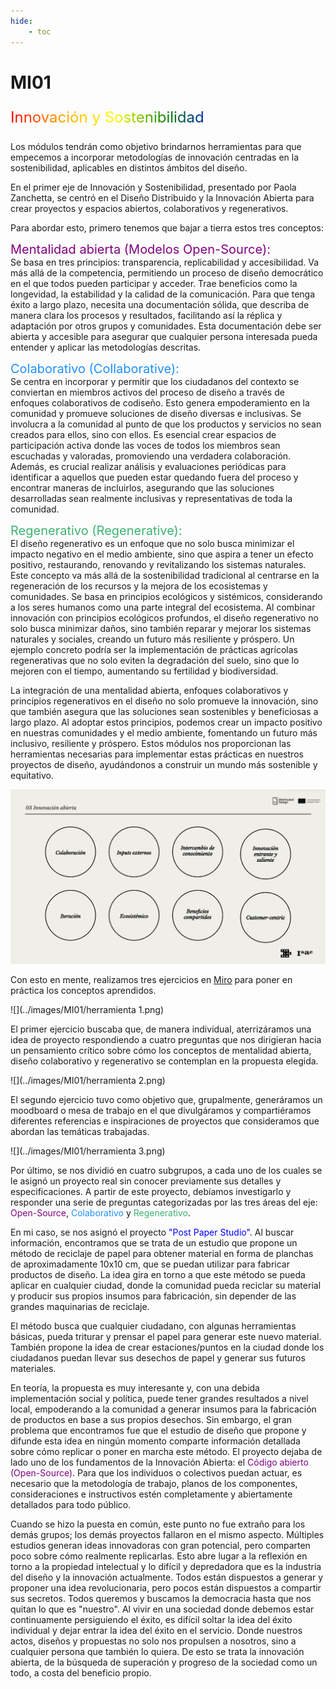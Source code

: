 ```yaml
---
hide:
    - toc
---
```


# MI01

<p style="font-size: 24px"; class="rainbow">Innovación y Sostenibilidad</p>

Los módulos tendrán como objetivo brindarnos herramientas para que empecemos a incorporar metodologías de innovación centradas en la sostenibilidad, aplicables en distintos ámbitos del diseño.

En el primer eje de Innovación y Sostenibilidad, presentado por Paola Zanchetta, se centró en el Diseño Distribuido y la Innovación Abierta para crear proyectos y espacios abiertos, colaborativos y regenerativos.

Para abordar esto, primero tenemos que bajar a tierra estos tres conceptos:

<span style="font-size: 20px; color: purple;">Mentalidad abierta (Modelos Open-Source):</span><br>
Se basa en tres principios: transparencia, replicabilidad y accesibilidad. Va más allá de la competencia, permitiendo un proceso de diseño democrático en el que todos pueden participar y acceder. Trae beneficios como la longevidad, la estabilidad y la calidad de la comunicación. Para que tenga éxito a largo plazo, necesita una documentación sólida, que describa de manera clara los procesos y resultados, facilitando así la réplica y adaptación por otros grupos y comunidades. Esta documentación debe ser abierta y accesible para asegurar que cualquier persona interesada pueda entender y aplicar las metodologías descritas.

<span style="font-size: 20px; color: dodgerblue;">Colaborativo (Collaborative):</span><br>
Se centra en incorporar y permitir que los ciudadanos del contexto se conviertan en miembros activos del proceso de diseño a través de enfoques colaborativos de codiseño. Esto genera empoderamiento en la comunidad y promueve soluciones de diseño diversas e inclusivas. Se involucra a la comunidad al punto de que los productos y servicios no sean creados para ellos, sino con ellos. Es esencial crear espacios de participación activa donde las voces de todos los miembros sean escuchadas y valoradas, promoviendo una verdadera colaboración. Además, es crucial realizar análisis y evaluaciones periódicas para identificar a aquellos que pueden estar quedando fuera del proceso y encontrar maneras de incluirlos, asegurando que las soluciones desarrolladas sean realmente inclusivas y representativas de toda la comunidad.

<span style="font-size: 20px; color: mediumseagreen;">Regenerativo (Regenerative):</span><br>
El diseño regenerativo es un enfoque que no solo busca minimizar el impacto negativo en el medio ambiente, sino que aspira a tener un efecto positivo, restaurando, renovando y revitalizando los sistemas naturales. Este concepto va más allá de la sostenibilidad tradicional al centrarse en la regeneración de los recursos y la mejora de los ecosistemas y comunidades. Se basa en principios ecológicos y sistémicos, considerando a los seres humanos como una parte integral del ecosistema. Al combinar innovación con principios ecológicos profundos, el diseño regenerativo no solo busca minimizar daños, sino también reparar y mejorar los sistemas naturales y sociales, creando un futuro más resiliente y próspero. Un ejemplo concreto podría ser la implementación de prácticas agrícolas regenerativas que no solo eviten la degradación del suelo, sino que lo mejoren con el tiempo, aumentando su fertilidad y biodiversidad.

La integración de una mentalidad abierta, enfoques colaborativos y principios regenerativos en el diseño no solo promueve la innovación, sino que también asegura que las soluciones sean sostenibles y beneficiosas a largo plazo. Al adoptar estos principios, podemos crear un impacto positivo en nuestras comunidades y el medio ambiente, fomentando un futuro más inclusivo, resiliente y próspero. Estos módulos nos proporcionan las herramientas necesarias para implementar estas prácticas en nuestros proyectos de diseño, ayudándonos a construir un mundo más sostenible y equitativo.

![](../images/MI01/Conceptos.png)

Con esto en mente, realizamos tres ejercicios en [Miro](https://miro.com/app/board/uXjVKMo0rPU=/) para poner en práctica los conceptos aprendidos.

![](../images/MI01/herramienta 1.png)

El primer ejercicio buscaba que, de manera individual, aterrizáramos una idea de proyecto respondiendo a cuatro preguntas que nos dirigieran hacia un pensamiento crítico sobre cómo los conceptos de mentalidad abierta, diseño colaborativo y regenerativo se contemplan en la propuesta elegida.

![](../images/MI01/herramienta 2.png)

El segundo ejercicio tuvo como objetivo que, grupalmente, generáramos un moodboard o mesa de trabajo en el que divulgáramos y compartiéramos diferentes referencias e inspiraciones de proyectos que consideramos que abordan las temáticas trabajadas.

![](../images/MI01/herramienta 3.png)

Por último, se nos dividió en cuatro subgrupos, a cada uno de los cuales se le asignó un proyecto real sin conocer previamente sus detalles y especificaciones. A partir de este proyecto, debíamos investigarlo y responder una serie de preguntas categorizadas por las tres áreas del eje: <span style="color: purple">Open-Source</span>, <span style="color: dodgerblue">Colaborativo</span> y <span style="color: mediumseagreen">Regenerativo</span>.

En mi caso, se nos asignó el proyecto <span style="color: blue">"Post Paper Studio"</span>. Al buscar información, encontramos que se trata de un estudio que propone un método de reciclaje de papel para obtener material en forma de planchas de aproximadamente 10x10 cm, que se puedan utilizar para fabricar productos de diseño. La idea gira en torno a que este método se pueda aplicar en cualquier ciudad, donde la comunidad pueda reciclar su material y producir sus propios insumos para fabricación, sin depender de las grandes maquinarias de reciclaje.

El método busca que cualquier ciudadano, con algunas herramientas básicas, pueda triturar y prensar el papel para generar este nuevo material. También propone la idea de crear estaciones/puntos en la ciudad donde los ciudadanos puedan llevar sus desechos de papel y generar sus futuros materiales.

En teoría, la propuesta es muy interesante y, con una debida implementación social y política, puede tener grandes resultados a nivel local, empoderando a la comunidad a generar insumos para la fabricación de productos en base a sus propios desechos. Sin embargo, el gran problema que encontramos fue que el estudio de diseño que propone y difunde esta idea en ningún momento comparte información detallada sobre cómo replicar o poner en marcha este método. El proyecto dejaba de lado uno de los fundamentos de la Innovación Abierta: el <span style="color: purple">Código abierto (Open-Source)</span>. Para que los individuos o colectivos puedan actuar, es necesario que la metodología de trabajo, planos de los componentes, consideraciones e instructivos estén completamente y abiertamente detallados para todo público.

Cuando se hizo la puesta en común, este punto no fue extraño para los demás grupos; los demás proyectos fallaron en el mismo aspecto. Múltiples estudios generan ideas innovadoras con gran potencial, pero comparten poco sobre cómo realmente replicarlas. Esto abre lugar a la reflexión en torno a la propiedad intelectual y lo difícil y depredadora que es la industria del diseño y la innovación actualmente. Todos están dispuestos a generar y proponer una idea revolucionaria, pero pocos están dispuestos a compartir sus secretos. Todos queremos y buscamos la democracia hasta que nos quitan lo que es "nuestro". Al vivir en una sociedad donde debemos estar continuamente persiguiendo el éxito, es difícil soltar la idea del éxito individual y dejar entrar la idea del éxito en el servicio. Donde nuestros actos, diseños y propuestas no solo nos propulsen a nosotros, sino a cualquier persona que también lo quiera. De esto se trata la innovación abierta, de la búsqueda de superación y progreso de la sociedad como un todo, a costa del beneficio propio.

<meta charset="UTF-8">
    <meta name="viewport" content="width=device-width, initial-scale=1.0">
    <title>Texto Arcoíris</title>
    <style>
        .rainbow {
            background: linear-gradient(to right, red, orange, yellow, green, blue, indigo, violet);
            color: transparent;
            background-clip: text;
        }
    </style>
